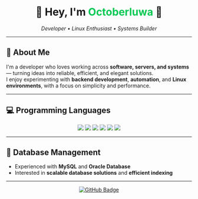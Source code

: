 <h1 align="center">🌿 Hey, I'm <span style="color:#00c853;">Octoberluwa</span> 🍃</h1>

<p align="center">
  <em>Developer • Linux Enthusiast • Systems Builder</em>
</p>

---

## 🌱 About Me

I'm a developer who loves working across **software, servers, and systems** — turning ideas into reliable, efficient, and elegant solutions.  
I enjoy experimenting with **backend development**, **automation**, and **Linux environments**, with a focus on simplicity and performance.

---

## 💻 Programming Languages

<p align="center">
  <img src="https://img.shields.io/badge/JavaScript-323330?style=for-the-badge&logo=javascript&logoColor=%23F7DF1E" />
  <img src="https://img.shields.io/badge/React-20232A?style=for-the-badge&logo=react&logoColor=%2361DAFB" />
  <img src="https://img.shields.io/badge/Svelte-4A4A55?style=for-the-badge&logo=svelte&logoColor=FF3E00" />
  <img src="https://img.shields.io/badge/Golang-00ADD8?style=for-the-badge&logo=go&logoColor=white" />
  <img src="https://img.shields.io/badge/Python-14354C?style=for-the-badge&logo=python&logoColor=white" />
  <img src="https://img.shields.io/badge/Java-007396?style=for-the-badge&logo=java&logoColor=white" />
</p>

---

## 🧩 Database Management

- Experienced with **MySQL** and **Oracle Database**
- Interested in **scalable database solutions** and **efficient indexing**

---

<p align="center">
  <a href="https://github.com/octoberluwa">
    <img src="https://img.shields.io/badge/GitHub-%2300C853.svg?&style=for-the-badge&logo=github&logoColor=white" alt="GitHub Badge"/>
  </a>
</p>

